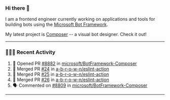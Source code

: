 ### Hi there 👋

I am a frontend engineer currently working on applications and tools for building bots using the [Microsoft Bot Framework](https://dev.botframework.com/).

My latest project is [Composer](https://github.com/microsoft/BotFramework-Composer) -- a visual bot designer. Check it out!

---

### 👨🏻‍💻 Recent Activity

<!--START_SECTION:activity-->
1. 💪 Opened PR [#8882](https://github.com/microsoft/BotFramework-Composer/pull/8882) in [microsoft/BotFramework-Composer](https://github.com/microsoft/BotFramework-Composer)
2. 🎉 Merged PR [#24](https://github.com/a-b-r-o-w-n/eslint-action/pull/24) in [a-b-r-o-w-n/eslint-action](https://github.com/a-b-r-o-w-n/eslint-action)
3. 🎉 Merged PR [#25](https://github.com/a-b-r-o-w-n/eslint-action/pull/25) in [a-b-r-o-w-n/eslint-action](https://github.com/a-b-r-o-w-n/eslint-action)
4. 🎉 Merged PR [#26](https://github.com/a-b-r-o-w-n/eslint-action/pull/26) in [a-b-r-o-w-n/eslint-action](https://github.com/a-b-r-o-w-n/eslint-action)
5. 🗣 Commented on [#8809](https://github.com/microsoft/BotFramework-Composer/issues/8809) in [microsoft/BotFramework-Composer](https://github.com/microsoft/BotFramework-Composer)
<!--END_SECTION:activity-->

---

<!--
**a-b-r-o-w-n/a-b-r-o-w-n** is a ✨ _special_ ✨ repository because its `README.md` (this file) appears on your GitHub profile.

Here are some ideas to get you started:

- 🔭 I’m currently working on ...
- 🌱 I’m currently learning ...
- 👯 I’m looking to collaborate on ...
- 🤔 I’m looking for help with ...
- 💬 Ask me about ...
- 📫 How to reach me: ...
- 😄 Pronouns: ...
- ⚡ Fun fact: ...
-->
